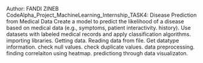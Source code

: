 Author: FANDI ZINEB
CodeAlpha_Project_MachineLearning_Internship_TASK4:
Disease Prediction from Medical Data
Create a model to predict the likelihood of a disease based on medical data (e.g., symptoms, patient interactivity. history). 
Use datasets with labeled medical records and apply classification algorithms.
importing libraries.
Getting data.
Reading data from file.
Get datatype information.
check null values.
check duplicate values.
data preprocessing.
finding correlaiton using heatmap.
predictiong through data visualizaton.
